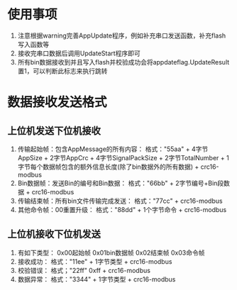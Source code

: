 # 使用事项
1. 注意根据warning完善AppUpdate程序，例如补充串口发送函数，补充flash写入函数等
2. 接收完串口数据后调用UpdateStart程序即可
3. 所有bin数据接收到并且写入flash并校验成功会将appdateflag.UpdateResult置1，可以判断此标志来执行跳转

# 数据接收发送格式
## 上位机发送下位机接收
1. 传输起始帧：包含AppMessage的所有内容：
格式："55aa" + 4字节AppSize + 2字节AppCrc + 4字节SignalPackSize + 2字节TotalNumber + 1字节每个数据帧包含的额外信息长度(除了bin数据外的所有数据) + crc16-modbus
2. Bin数据帧：发送Bin的编号和Bin数据：
格式："66bb" + 2字节编号+Bin段数据 + crc16-modbus
3. 传输结束帧：所有bin文件传输完成发送：
格式："77cc" + crc16-modbus
4. 其他命令帧：00重置升级：
格式："88dd" + 1个字节命令 + crc16-modbus

## 上位机接收下位机发送
1. 有如下类型：
0x00起始帧 0x01bin数据帧 0x02结束帧 0x03命令帧
2. 接收成功：
格式："11ee" + 1字节类型 + crc16-modbus
3. 校验错误：
格式；"22ff" 0xff + crc16-modbus
4. 数据异常：
格式："3344" + 1字节类型 + crc16-modbus
